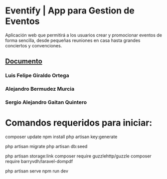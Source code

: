 # Eventify | App para Gestion de Eventos
Aplicación web que permitirá a los usuarios crear y promocionar eventos de forma sencilla, desde pequeñas reuniones en casa hasta grandes conciertos y convenciones.

<h2><a href="https://docs.google.com/document/d/16DYdFm3wAC0813IsD3SZrFxFU53xAbaBKwPDLM85pvM/edit?usp=sharing">Documento</a></h2>
<h3>Luis Felipe Giraldo Ortega</h3>
<h3>Alejandro Bermudez Murcia</h3>
<h3>Sergio Alejandro Gaitan Quintero</h3>

<h1>Comandos requeridos para iniciar:</h1>

composer update
npm install
php artisan key:generate

php artisan migrate
php artisan db:seed

php artisan storage:link
composer require guzzlehttp/guzzle
composer require barryvdh/laravel-dompdf

php artisan serve
npm run dev

